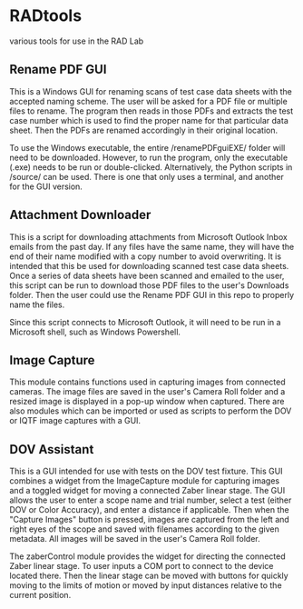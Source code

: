 # RADtools
various tools for use in the RAD Lab

## Rename PDF GUI
This is a Windows GUI for renaming scans of test case data sheets with the accepted naming scheme.
The user will be asked for a PDF file or multiple files to rename. The program then reads in 
those PDFs and extracts the test case number which is used to find the proper name for that
particular data sheet. Then the PDFs are renamed accordingly in their original location.

To use the Windows executable, the entire /renamePDFguiEXE/ folder will need to be downloaded. 
However, to run the program, only the executable (.exe) needs to be run or double-clicked. 
Alternatively, the Python scripts in /source/ can be used. There is one that only uses a terminal, 
and another for the GUI version. 

## Attachment Downloader
This is a script for downloading attachments from Microsoft Outlook Inbox emails 
from the past day. If any files have the same name, they will have the end of their name
modified with a copy number to avoid overwriting. It is intended that this be used for 
downloading scanned test case data sheets. Once a series of data sheets have been scanned 
and emailed to the user, this script can be run to download those PDF files to the user's 
Downloads folder. Then the user could use the Rename PDF GUI in this repo to properly name 
the files. 

Since this script connects to Microsoft Outlook, it will need to be run in a Microsoft shell, 
such as Windows Powershell.

## Image Capture
This module contains functions used in capturing images from connected cameras. The image 
files are saved in the user's Camera Roll folder and a resized image is displayed in a pop-up 
window when captured. There are also modules which can be imported or used as scripts to perform 
the DOV or IQTF image captures with a GUI.

## DOV Assistant
This is a GUI intended for use with tests on the DOV test fixture. This GUI combines a widget 
from the ImageCapture module for capturing images and a toggled widget for moving a connected 
Zaber linear stage. The GUI allows the user to enter a scope name and trial number, select a 
test (either DOV or Color Accuracy), and enter a distance if applicable. Then when the 
"Capture Images" button is pressed, images are captured from the left and right eyes of the 
scope and saved with filenames according to the given metadata. All images will be saved in 
the user's Camera Roll folder. 

The zaberControl module provides the widget for directing the connected Zaber linear stage. 
To user inputs a COM port to connect to the device located there. Then the linear stage can 
be moved with buttons for quickly moving to the limits of motion or moved by input distances 
relative to the current position.
